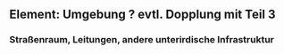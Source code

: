 
## Element: Umgebung ? evtl. Dopplung mit Teil 3

### Straßenraum, Leitungen, andere unterirdische Infrastruktur